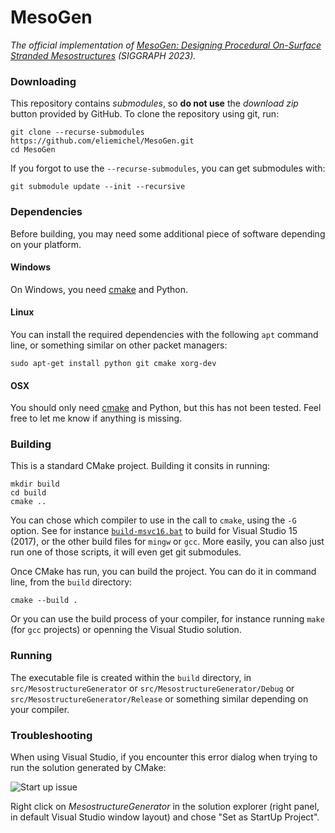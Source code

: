 MesoGen
=======

*The official implementation of [MesoGen: Designing Procedural On-Surface Stranded Mesostructures](https://eliemichel.github.io/MesoGen) (SIGGRAPH 2023).*

### Downloading

This repository contains *submodules*, so **do not use** the *download zip* button provided by GitHub. To clone the repository using git, run:

```
git clone --recurse-submodules https://github.com/eliemichel/MesoGen.git
cd MesoGen
```

If you forgot to use the `--recurse-submodules`, you can get submodules with:

```
git submodule update --init --recursive
```

### Dependencies

Before building, you may need some additional piece of software depending on your platform.

#### Windows

On Windows, you need [cmake](https://cmake.org/) and Python.

#### Linux

You can install the required dependencies with the following `apt` command line, or something similar on other packet managers:

```
sudo apt-get install python git cmake xorg-dev
```

#### OSX

You should only need [cmake](https://cmake.org/) and Python, but this has not been tested. Feel free to let me know if anything is missing.

### Building

This is a standard CMake project. Building it consits in running:

```
mkdir build
cd build
cmake ..
```

You can chose which compiler to use in the call to `cmake`, using the `-G` option. See for instance [`build-msvc16.bat`](build-msvc16.bat) to build for Visual Studio 15 (2017), or the other build files for `mingw` or `gcc`. More easily, you can also just run one of those scripts, it will even get git submodules.

Once CMake has run, you can build the project. You can do it in command line, from the `build` directory:

```
cmake --build .
```

Or you can use the build process of your compiler, for instance running `make` (for `gcc` projects) or openning the Visual Studio solution.

### Running

The executable file is created within the `build` directory, in `src/MesostructureGenerator` or `src/MesostructureGenerator/Debug` or `src/MesostructureGenerator/Release` or something similar depending on your compiler.

### Troubleshooting

When using Visual Studio, if you encounter this error dialog when trying to run the solution generated by CMake:

![Start up issue](doc/images/startup-issue.png)

Right click on *MesostructureGenerator* in the solution explorer (right panel, in default Visual Studio window layout) and chose "Set as StartUp Project".
